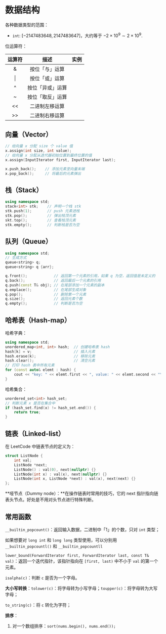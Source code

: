 # 数据结构

各种数据类型的范围：

- `int`: $[-2147483648, 2147483647]$，大约等于 $-2\times 10^{9}\sim 2\times 10^{9}$.

位运算符：

| 运算符 |描述 | 实例 |
| :------: | :----: | :----: |
| &      | 按位「与」运算 |      |
| \|     | 按位「或」运算 |      |
| ^      | 按位「异或」运算 |      |
| ~      | 按位「取反」运算 |      |
| <<     | 二进制左移运算 |      |
| >>    | 二进制右移运算 |      |

## 向量（Vector）

```cpp
// 给向量 x 分配 size 个 value 值
x.assign(int size, int value);	
// 给向量 x 分配从迭代器初始位置到最终位置的值
x.assign(InputIterator first, InputIterator last);	

x.push_back();    // 添加元素至向量末端
x.pop_back();     // 将最后的元素弹出
```

## 栈（Stack）

```c++
using namespace std;
stack<int> stk;    // 声明一个栈 stk
stk.push(1);       // push 元素进栈
stk.pop();         // 弹出栈顶元素
skt.top();         // 查看栈顶元素
stk.empty();       // 判断栈是否为空
```



## 队列（Queue）

```c++
using namespace std;
// 生成方式
queue<string> q;
queue<string> q {arr};

q.front();            // 返回第一个元素的引用，如果 q 为空，返回值是未定义的
q.back();             // 返回最后一个元素的引用
q.push(const T& obj); // 在尾部添加一个元素的副本
q.emplace();          // 在尾部生成对象
q.pop();              // 删除第一个元素
q.size();             // 返回元素个数
q.empty();            // 判断是否为空
```

## 哈希表（Hash-map）

哈希字典：

```c++
using namespace std;
unordered_map<int, int> hash;  // 创建哈希表 hash
hash[k] = v;                   // 插入元素
hash.erase(k);                 // 移除元素
hash.clear();                  // 清空元素
// 打印 hash 表中所有元素
for (const auto& elemt : hash) {
    cout << "key: " << elemt.first << ", value: " << elemt.second << "\n";
}
```

哈希集合：

```c++
unordered_set<int> hash_set;
// 判断元素 x 是否在集合中
if (hash_set.find(x) != hash_set.end()) {
    return true;
}
```



## 链表（Linked-list）

在 LeetCode 中链表节点的定义为：

```c++
struct ListNode {
    int val;
    ListNode *next;
    ListNode() : val(0), next(nullptr) {}
    ListNode(int x) : val(x), next(nullptr) {}
    ListNode(int x, ListNode *next) : val(x), next(next) {}
};
```

**哑节点（Dummy node）：**在操作链表时常用的技巧，它的 next 指针指向链表头节点。好处是不用对头节点进行特殊判断。

## 常用函数

`__builtin_popcount()`：返回输入数据，二进制中「1」的个数，只对 `int` 类型；

如果想要对 `long int` 和 `long long` 类型使用，可以分别用 `__builtin_popcountl()` 和 `__builtin_popcountll`

`lower_bound(ForwardIterator first, ForwardIterator last, const T& val)`：返回一个迭代指针，该指针指向在 `[first, last)` 中不小于 `val` 的第一个元素。

`isalpha(c)`：判断 `c` 是否为一个字母。

**大小写转换**：`tolower(c)`：将字母转为小写字母；`toupper(c)`：将字母转为大写字母；

`to_string(c)`：将 `c` 转化为字符；

**排序**：

1. 对一个数组排序：`sort(nums.begin(), nums.end());`
